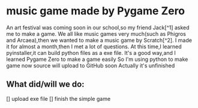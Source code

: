 # music game made by Pygame Zero
An art festival was coming soon in our school,so my friend Jack[^1] asked me to make a game.
We all like music games very much(such as Phigros and Arcaea),then we wanted to make a music game by Scratch[^2].
I made it for almost a month,then I met a lot of questions.
At this time,I learned pyinstaller,it can build python files as a exe file.
It's a good way,and I learned Pygame Zero to make a game easily
So I'm using python to make game now
source will upload to GitHub soon
Actually it's unfinished
## What did/will we do:
[] upload exe file
[] finish the simple game
